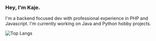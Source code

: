 ### Hey, I'm Kaje. 

I'm a backend focused dev with professional experience in PHP and Javascript. I'm currently working on Java and Python hobby projects. 


![Top Langs](https://github-readme-stats.vercel.app/api/top-langs/?username=kajea&theme=merko&hide=scss,css,blade,html,powershell&layout=compact)
